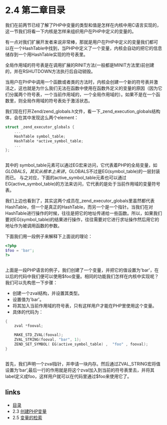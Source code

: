 # 2.4 第二章目录 

我们在前两节已经了解了PHP中变量的类型和值是怎样在内核中用C语言实现的，这一节我们将看一下内核是怎样来组织用户在PHP中定义的变量的。

有一点对我们扩展开发者来说非常棒，那就是用户在PHP中定义的变量我们都可以在一个HashTable中找到，当PHP中定义了一个变量，内核会自动的把它的信息储存到一个用HashTable实现的符号表里。

全局作用域的符号表是在调用扩展的RINIT方法(一般都是MINIT方法里)前创建的，并在RSHUTDOWN方法执行后自动销毁。

当用户在PHP中调用一个函数或者类的方法时，内核会创建一个新的符号表并激活之，这也就是为什么我们无法在函数中使用在函数外定义的变量的原因（因为它们分属两个符号表，一个当前作用域的，一个全局作用域的）。如果不是在一个函数里，则全局作用域的符号表处于激活状态。

我们现在打开Zend/zend_globals.h文件，看一下_zend_execution_globals结构体，会在其中发现这么两个element：
````c
struct _zend_executor_globals {
    ...
    HashTable symbol_table;
    HashTable *active_symbol_table;
    ...
};		
		
````
其中的 symbol_table元素可以通过EG宏来访问，它代表着PHP的全局变量，如$GLOBALS，其实从根本上来讲，$GLOBALS不过是EG(symbol_table)的一层封装而已。
与之对应，下面的active_symbol_table元素也可以通过EG(active_symbol_table)的方法来访问，它代表的是处于当前作用域的变量符号表。

我们上边也看到了，其实这两个成员在_zend_executor_globals里虽然都代表HashTable，但一个是真正的HashTable，而另一个是一个指针。当我们在对HashTable进行操作的时候，往往是把它的地址传递给一些函数。所以，如果我们要对EG(symbol_table)的结果进行操作，往往需要对它进行求址操作然后用它的地址作为被调用函数的参数。

下面我们用一段例子来解释下上面说的理论：
````php
<?php
$foo = 'bar';
?>
		
````
上面是一段PHP语言的例子，我们创建了一个变量，并把它的值设置为'bar'，在以后的代码中我们便可以使用$foo变量。相同的功能我们怎样在内核中实现呢？我们可以先构思一下步骤：

 * 创建一个zval结构，并设置其类型。
 * 设置值为'bar'。
 * 将其加入当前作用域的符号表，只有这样用户才能在PHP里使用这个变量。
 * 具体的代码为：
````c
{
    zval *fooval;

    MAKE_STD_ZVAL(fooval);
    ZVAL_STRING(fooval, "bar", 1);
    ZEND_SET_SYMBOL( EG(active_symbol_table) ,  "foo" , fooval);
}		
		
````
首先，我们声明一个zval指针，并申请一块内存。然后通过ZVAL_STRING宏将值设置为‘bar’,最后一行的作用就是将这个zval加入到当前的符号表里去，并将其label定义成foo，这样用户就可以在代码里通过$foo来使用它了。


## links
   * [目录](<preface.md>)
   * 2.3 [创建PHP变量](<2.3.md>)
   * 2.5 [变量的检索](<2.5.md>)

